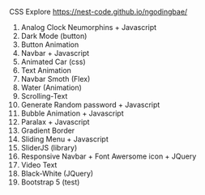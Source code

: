CSS Explore https://nest-code.github.io/ngodingbae/

1. Analog Clock Neumorphins + Javascript
2. Dark Mode (button)
3. Button Animation
4. Navbar + Javascript
5. Animated Car (css)
6. Text Animation
7. Navbar Smoth (Flex)
8. Water (Animation)
9. Scrolling-Text
10. Generate Random password + Javascript
11. Bubble Animation + Javascript
12. Paralax + Javascript
14. Gradient Border
15. Sliding Menu + Javascript
16. SliderJS (library)
17. Responsive Navbar + Font Awersome icon + JQuery
18. Video Text 
19. Black-White (JQuery)
20. Bootstrap 5 (test)
